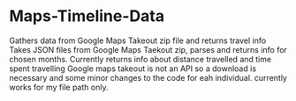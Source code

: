 # Maps-Timeline-Data
Gathers data from Google Maps Takeout zip file and returns travel info
Takes JSON files from Google Maps Taekout zip, parses and returns info for chosen months. 
Currently returns info about distance travelled and time spent travelling
Google maps takeout is not an API so a download is necessary and some minor changes to the code for eah individual. currently works for my file path only.
